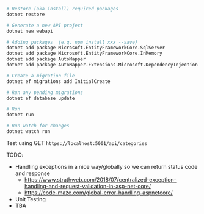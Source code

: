 ```bash
# Restore (aka install) required packages
dotnet restore

# Generate a new API project
dotnet new webapi

# Adding packages  (e.g. npm install xxx --save)
dotnet add package Microsoft.EntityFrameworkCore.SqlServer
dotnet add package Microsoft.EntityFrameworkCore.InMemory
dotnet add package AutoMapper
dotnet add package AutoMapper.Extensions.Microsoft.DependencyInjection

# Create a migration file
dotnet ef migrations add InitialCreate

# Run any pending migrations
dotnet ef database update

# Run
dotnet run

# Run watch for changes
dotnet watch run
```

Test using GET `https://localhost:5001/api/categories`

TODO:
 - Handling exceptions in a nice way/globally so we can return status code and response
   - https://www.strathweb.com/2018/07/centralized-exception-handling-and-request-validation-in-asp-net-core/
   - https://code-maze.com/global-error-handling-aspnetcore/
 - Unit Testing
 - TBA